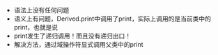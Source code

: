 * 语法上没有任何问题
* 语义上有问题，Derived.print中调用了print，实际上调用的是当前类中的print，也就是说
* print发生了递归调用！而且没有递归出口！
* 解决方法，通过域操作符显式调用父类中的print